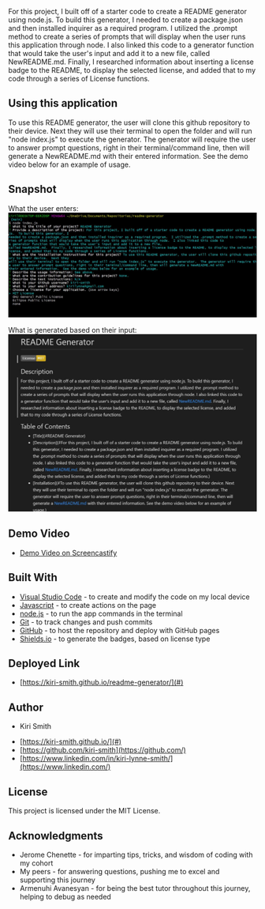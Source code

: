 For this project, I built off of a starter code to create a README generator using node.js.  To build this generator, I needed to create a package.json and then installed inquirer as a required program.  I utilized the .prompt method to create a series of prompts that will display when the user runs this application through node.  I also linked this code to a generator function that would take the user's input and add it to a new file, called NewREADME.md.  Finally, I researched information about inserting a license badge to the README, to display the selected license, and added that to my code through a series of License functions.

## Using this application
To use this README generator, the user will clone this github repository to their device.  Next they will use their terminal to open the folder and will run "node index.js" to execute the generator.  The generator will require the user to answer prompt questions, right in their terminal/command line, then will generate a NewREADME.md with their entered information.  See the demo video below for an example of usage.

## Snapshot

What the user enters:
<img src="assets\snip.JPG" alt="Screenshot of User Input">

What is generated based on their input:
<img src="assets\snip2.JPG" alt="Screenshot of NewREADME.md based on user input">

## Demo Video

* [Demo Video on Screencastify](https://watch.screencastify.com/v/82NR27gUrYBzt9ccy5Wj)


## Built With

* [Visual Studio Code](https://code.visualstudio.com/) - to create and modify the code on my local device
* [Javascript](https://www.javascript.com/) - to create actions on the page
* [node.js](https://nodejs.org/en/) - to run the app commands in the terminal
* [Git](https://git-scm.com/) - to track changes and push commits
* [GitHub](github.com) - to host the repository and deploy with GitHub pages
* [Shields.io](https://shields.io/) - to generate the badges, based on license type

## Deployed Link

* [https://kiri-smith.github.io/readme-generator/](#)

## Author

* Kiri Smith 

- [https://kiri-smith.github.io/](#)
- [https://github.com/kiri-smith](https://github.com/)
- [https://www.linkedin.com/in/kiri-lynne-smith/](https://www.linkedin.com/)

## License

This project is licensed under the MIT License.

## Acknowledgments

* Jerome Chenette - for imparting tips, tricks, and wisdom of coding with my cohort
* My peers - for answering questions, pushing me to excel and supporting this journey
* Armenuhi Avanesyan - for being the best tutor throughout this journey, helping to debug as needed